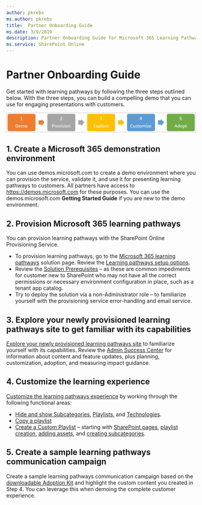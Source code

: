```yaml
---
author: pkrebs
ms.author: pkrebs
title:  Partner Onboarding Guide
ms.date: 3/9/2019
description: Partner Onboarding Guide for Microsoft 365 Learning Pathways
ms.service: SharePoint Online
---
```


# Partner Onboarding Guide
Get started with learning pathways by following the three steps outlined below. With the three steps, you can build a compelling demo that you can use for engaging presentations with customers. 

![cg-partner-getfam.png](media/cg-partner-getfam.png)

## 1. Create a Microsoft 365 demonstration environment
You can use demos.microsoft.com to create a demo environment where you can provision the service, validate it, and use it for presenting learning pathways to customers. All partners have access to https://demos.microsoft.com for these purposes. You can use the demos.microsoft.com **Getting Started Guide** if you are new to the demo environment.

## 2. Provision Microsoft 365 learning pathways
You can provision learning pathways with the SharePoint Online Provisioning Service.
- To provision learning pathways, go to the [Microsoft 365 learning pathways](https://provisioning.sharepointpnp.com/details/3df8bd55-b872-4c9d-88e3-6b2f05344239) solution page. Review the [Learning pathways setup options](https://docs.microsoft.com/en-us/office365/customlearning/custom_setupoptions). 
- Review the [Solution Prerequisites](https://docs.microsoft.com/en-us/office365/customlearning/custom_provision) – as these are common impediments for customer new to SharePoint who may not have all the correct permissions or necessary environment configuration in place, such as a tenant app catalog.
- Try to deploy the solution via a non-Administrator role – to familiarize yourself with the provisioning service error-handling and email service.

## 3. Explore your newly provisioned learning pathways site to get familiar with its capabilities
[Explore your newly provisioned learning pathways site](https://docs.microsoft.com/en-us/office365/customlearning/custom_exploresite) to familiarize yourself with its capabilities. Review the [Admin Success Center](https://docs.microsoft.com/en-us/office365/customlearning/custom_successcenter) for information about content and feature updates, plus planning, customization, adoption, and measuring impact guidance.

## 4. Customize the learning experience
[Customize the learning pathways experience](https://docs.microsoft.com/en-us/office365/customlearning/custom_overview) by working through the following functional areas:
- [Hide and show Subcategories](https://docs.microsoft.com/en-us/office365/customlearning/custom_hideshowsub), [Playlists](https://docs.microsoft.com/en-us/office365/customlearning/custom_hideshowplaylists), and [Technologies](https://docs.microsoft.com/en-us/office365/customlearning/custom_hideshowtech).
- [Copy a playlist](https://docs.microsoft.com/en-us/office365/customlearning/custom_copyplaylist)
- [Create a Custom Playlist](https://docs.microsoft.com/en-us/office365/customlearning/custom_createnewplaylist) – starting with [SharePoint pages](https://docs.microsoft.com/en-us/office365/customlearning/custom_createnewpage), [playlist creation](https://docs.microsoft.com/en-us/office365/customlearning/custom_createnewplaylist), [adding assets](https://docs.microsoft.com/en-us/office365/customlearning/custom_addassets), and [creating subcategories](https://docs.microsoft.com/en-us/office365/customlearning/custom_createnewcat).

## 5. Create a sample learning pathways communication campaign
Create a sample learning pathways communication campaign based on the [downloadable Adoption Kit](https://teamworktools.azurewebsites.net/m365lp/m365lpadoptionkit.zip) and highlight the custom content you created in Step 4. You can leverage this when demoing the complete customer experience. 


